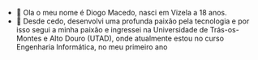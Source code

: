 - 👋 Ola o meu nome é Diogo Macedo, nasci em Vizela a 18 anos.
- 👀 Desde cedo, desenvolvi uma profunda paixão pela tecnologia e por isso segui a minha paixão e ingressei na Universidade de Trás-os-Montes e Alto Douro (UTAD), onde atualmente estou no curso Engenharia Informática, no meu primeiro ano

